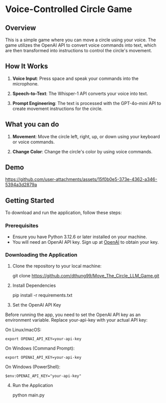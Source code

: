 # Voice-Controlled Circle Game

## Overview

This is a simple game where you can move a circle using your voice. The game utilizes the OpenAI API to convert voice commands into text, which are then transformed into instructions to control the circle's movement.

## How It Works

1. **Voice Input**: Press space and speak your commands into the microphone.

2. **Speech-to-Text**: The Whisper-1 API converts your voice into text.

3. **Prompt Engineering**: The text is processed with the GPT-4o-mini API to create movement instructions for the circle.

## What you can do

1. **Movement**: Move the circle left, right, up, or down using your keyboard or voice commands.

2. **Change Color**: Change the circle's color by using voice commands.

## Demo

https://github.com/user-attachments/assets/15f0b0e5-373e-4362-a346-5394a3d2879a

## Getting Started

To download and run the application, follow these steps:

### Prerequisites

- Ensure you have Python 3.12.6 or later installed on your machine.
- You will need an OpenAI API key. Sign up at [OpenAI](https://openai.com) to obtain your key.

### Downloading the Application

1. Clone the repository to your local machine:

    git clone https://github.com/dthung99/Move_The_Circle_LLM_Game.git

2. Install Dependencies

    pip install -r requirements.txt


3. Set the OpenAI API Key

Before running the app, you need to set the OpenAI API key as an environment variable. Replace your-api-key with your actual API key:

On Linux/macOS:

    export OPENAI_API_KEY=your-api-key

On Windows (Command Prompt):

    export OPENAI_API_KEY=your-api-key

On Windows (PowerShell):

    $env:OPENAI_API_KEY="your-api-key"

4. Run the Application

    python main.py
